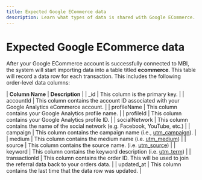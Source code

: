 ```yaml
---
title: Expected Google ECommerce data
description: Learn what types of data is shared with Google ECommerce.
---
```

# Expected Google ECommerce data

After your Google ECommerce account is successfully connected to MBI, the system will start importing data into a table titled **ecommerce**. This table will record a data row for each transaction. This includes the following order-level data columns:

| **Column Name** | **Description** |
| \_id | This column is the primary key. |
| accountId | This column contains the account ID associated with your Google Analytics eCommerce account. |
| profileName | This column contains your Google Analytics profile name. |
| profileId | This column contains your Google Analytics profile ID. |
| socialNetwork | This column contains the name of the social network (e.g. Facebook, YouTube, etc.) |
| campaign | This column contains the campaign name (i.e., [utm\_campaign](https://support.google.com/analytics/answer/1033867?hl=en)). |
| medium | This column contains the medium name (i.e. [utm\_medium](https://support.google.com/analytics/answer/1033867?hl=en)) |
| source | This column contains the source name. (i.e. [utm\_source](https://support.google.com/analytics/answer/1033867?hl=en)) |
| keyword | This column contains the keyword description (i.e. [utm\_term](https://support.google.com/analytics/answer/1033867?hl=en)) |
| transactionId | This column contains the order ID. This will be used to join the referral data back to your orders data. |
| updated\_at | This column contains the last time that the data row was updated. |
